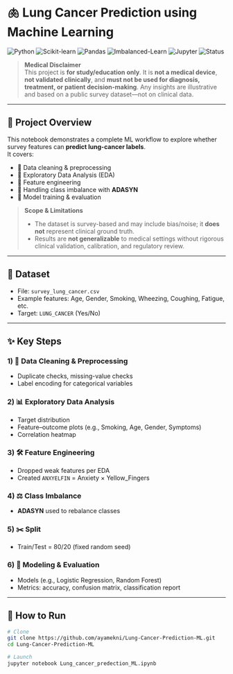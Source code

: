 # 🫁 Lung Cancer Prediction using Machine Learning  

![Python](https://img.shields.io/badge/Python-3776AB?style=for-the-badge&logo=python&logoColor=white)
![Scikit-learn](https://img.shields.io/badge/scikit--learn-F7931E?style=for-the-badge&logo=scikitlearn&logoColor=white)
![Pandas](https://img.shields.io/badge/pandas-150458?style=for-the-badge&logo=pandas&logoColor=white)
![Imbalanced-Learn](https://img.shields.io/badge/imbalanced--learn-FF6F00?style=for-the-badge)
![Jupyter](https://img.shields.io/badge/Jupyter-FA0F00?style=for-the-badge&logo=jupyter&logoColor=white)
![Status](https://img.shields.io/badge/EDUCATIONAL%20ONLY-NOT%20FOR%20MEDICAL%20USE-critical?style=for-the-badge)

> **Medical Disclaimer**  
> This project is **for study/education only**. It is **not a medical device**, **not validated clinically**, and **must not be used for diagnosis, treatment, or patient decision-making**. Any insights are illustrative and based on a public survey dataset—not on clinical data.

---

## 📖 Project Overview  

This notebook demonstrates a complete ML workflow to explore whether survey features can **predict lung-cancer labels**.  
It covers:  
- 🔹 Data cleaning & preprocessing  
- 🔹 Exploratory Data Analysis (EDA)  
- 🔹 Feature engineering  
- 🔹 Handling class imbalance with **ADASYN**  
- 🔹 Model training & evaluation

> **Scope & Limitations**  
> - The dataset is survey-based and may include bias/noise; it **does not** represent clinical ground truth.  
> - Results are **not generalizable** to medical settings without rigorous clinical validation, calibration, and regulatory review.

---

## 📂 Dataset  

- File: `survey_lung_cancer.csv`  
- Example features: Age, Gender, Smoking, Wheezing, Coughing, Fatigue, etc.  
- Target: `LUNG_CANCER` (Yes/No)

---

## ✨ Key Steps  

### 1) 🧹 Data Cleaning & Preprocessing  
- Duplicate checks, missing-value checks  
- Label encoding for categorical variables

### 2) 📊 Exploratory Data Analysis  
- Target distribution  
- Feature–outcome plots (e.g., Smoking, Age, Gender, Symptoms)  
- Correlation heatmap

### 3) 🛠 Feature Engineering  
- Dropped weak features per EDA  
- Created `ANXYELFIN` = Anxiety × Yellow_Fingers

### 4) ⚖️ Class Imbalance  
- **ADASYN** used to rebalance classes

### 5) ✂️ Split  
- Train/Test = 80/20 (fixed random seed)

### 6) 🤖 Modeling & Evaluation  
- Models (e.g., Logistic Regression, Random Forest)  
- Metrics: accuracy, confusion matrix, classification report

---

## 🚀 How to Run  

```bash
# Clone
git clone https://github.com/ayamekni/Lung-Cancer-Prediction-ML.git
cd Lung-Cancer-Prediction-ML

# Launch
jupyter notebook Lung_cancer_predection_ML.ipynb
